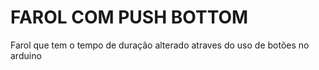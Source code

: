 # FAROL COM PUSH BOTTOM
Farol que tem o tempo de duração alterado atraves do uso de botões no arduino
